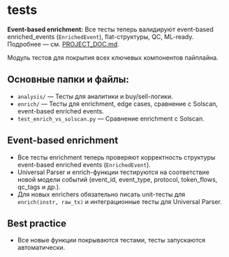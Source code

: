 # tests

**Event-based enrichment:** Все тесты теперь валидируют event-based enriched_events (`EnrichedEvent`), flat-структуры, QC, ML-ready. Подробнее — см. [PROJECT_DOC.md](../PROJECT_DOC.md).

Модуль тестов для покрытия всех ключевых компонентов пайплайна.

## Основные папки и файлы:
- `analysis/` — Тесты для аналитики и buy/sell-логики.
- `enrich/` — Тесты для enrichment, edge cases, сравнение с Solscan, event-based enriched events.
- `test_enrich_vs_solscan.py` — Сравнение enrichment с Solscan.

## Event-based enrichment
- Все тесты enrichment теперь проверяют корректность структуры event-based enriched events (`EnrichedEvent`).
- Universal Parser и enrich-функции тестируются на соответствие новой модели событий (event_id, event_type, protocol, token_flows, qc_tags и др.).
- Для новых enrichers обязательно писать unit-тесты для `enrich(instr, raw_tx)` и интеграционные тесты для Universal Parser.

## Best practice
- Все новые функции покрываются тестами, тесты запускаются автоматически. 